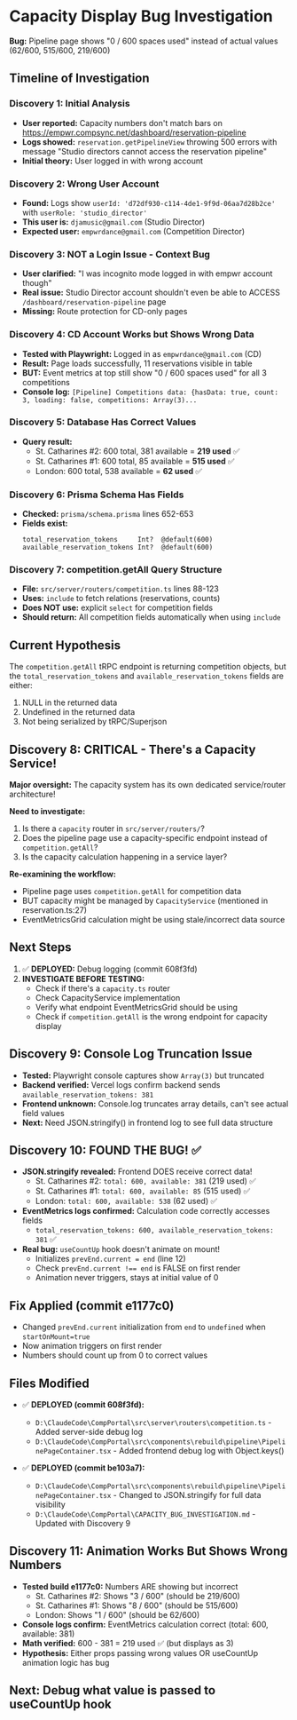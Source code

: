 # Capacity Display Bug Investigation

**Bug:** Pipeline page shows "0 / 600 spaces used" instead of actual values (62/600, 515/600, 219/600)

## Timeline of Investigation

### Discovery 1: Initial Analysis
- **User reported:** Capacity numbers don't match bars on https://empwr.compsync.net/dashboard/reservation-pipeline
- **Logs showed:** `reservation.getPipelineView` throwing 500 errors with message "Studio directors cannot access the reservation pipeline"
- **Initial theory:** User logged in with wrong account

### Discovery 2: Wrong User Account
- **Found:** Logs show `userId: 'd72df930-c114-4de1-9f9d-06aa7d28b2ce'` with `userRole: 'studio_director'`
- **This user is:** `djamusic@gmail.com` (Studio Director)
- **Expected user:** `empwrdance@gmail.com` (Competition Director)

### Discovery 3: NOT a Login Issue - Context Bug
- **User clarified:** "I was incognito mode logged in with empwr account though"
- **Real issue:** Studio Director account shouldn't even be able to ACCESS `/dashboard/reservation-pipeline` page
- **Missing:** Route protection for CD-only pages

### Discovery 4: CD Account Works but Shows Wrong Data
- **Tested with Playwright:** Logged in as `empwrdance@gmail.com` (CD)
- **Result:** Page loads successfully, 11 reservations visible in table
- **BUT:** Event metrics at top still show "0 / 600 spaces used" for all 3 competitions
- **Console log:** `[Pipeline] Competitions data: {hasData: true, count: 3, loading: false, competitions: Array(3)...`

### Discovery 5: Database Has Correct Values
- **Query result:**
  - St. Catharines #2: 600 total, 381 available = **219 used** ✅
  - St. Catharines #1: 600 total, 85 available = **515 used** ✅
  - London: 600 total, 538 available = **62 used** ✅

### Discovery 6: Prisma Schema Has Fields
- **Checked:** `prisma/schema.prisma` lines 652-653
- **Fields exist:**
  ```prisma
  total_reservation_tokens     Int?  @default(600)
  available_reservation_tokens Int?  @default(600)
  ```

### Discovery 7: competition.getAll Query Structure
- **File:** `src/server/routers/competition.ts` lines 88-123
- **Uses:** `include` to fetch relations (reservations, counts)
- **Does NOT use:** explicit `select` for competition fields
- **Should return:** All competition fields automatically when using `include`

## Current Hypothesis

The `competition.getAll` tRPC endpoint is returning competition objects, but the `total_reservation_tokens` and `available_reservation_tokens` fields are either:
1. NULL in the returned data
2. Undefined in the returned data
3. Not being serialized by tRPC/Superjson

## Discovery 8: CRITICAL - There's a Capacity Service!

**Major oversight:** The capacity system has its own dedicated service/router architecture!

**Need to investigate:**
1. Is there a `capacity` router in `src/server/routers/`?
2. Does the pipeline page use a capacity-specific endpoint instead of `competition.getAll`?
3. Is the capacity calculation happening in a service layer?

**Re-examining the workflow:**
- Pipeline page uses `competition.getAll` for competition data
- BUT capacity might be managed by `CapacityService` (mentioned in reservation.ts:27)
- EventMetricsGrid calculation might be using stale/incorrect data source

## Next Steps

1. ✅ **DEPLOYED:** Debug logging (commit 608f3fd)
2. **INVESTIGATE BEFORE TESTING:**
   - Check if there's a `capacity.ts` router
   - Check CapacityService implementation
   - Verify what endpoint EventMetricsGrid should be using
   - Check if `competition.getAll` is the wrong endpoint for capacity display

## Discovery 9: Console Log Truncation Issue
- **Tested:** Playwright console captures show `Array(3)` but truncated
- **Backend verified:** Vercel logs confirm backend sends `available_reservation_tokens: 381`
- **Frontend unknown:** Console.log truncates array details, can't see actual field values
- **Next:** Need JSON.stringify() in frontend log to see full data structure

## Discovery 10: FOUND THE BUG! ✅
- **JSON.stringify revealed:** Frontend DOES receive correct data!
  - St. Catharines #2: `total: 600, available: 381` (219 used) ✅
  - St. Catharines #1: `total: 600, available: 85` (515 used) ✅
  - London: `total: 600, available: 538` (62 used) ✅
- **EventMetrics logs confirmed:** Calculation code correctly accesses fields
  - `total_reservation_tokens: 600, available_reservation_tokens: 381` ✅
- **Real bug:** `useCountUp` hook doesn't animate on mount!
  - Initializes `prevEnd.current = end` (line 12)
  - Check `prevEnd.current !== end` is FALSE on first render
  - Animation never triggers, stays at initial value of 0

## Fix Applied (commit e1177c0)
- Changed `prevEnd.current` initialization from `end` to `undefined` when `startOnMount=true`
- Now animation triggers on first render
- Numbers should count up from 0 to correct values

## Files Modified
- ✅ **DEPLOYED (commit 608f3fd):**
  - `D:\ClaudeCode\CompPortal\src\server\routers\competition.ts` - Added server-side debug log
  - `D:\ClaudeCode\CompPortal\src\components\rebuild\pipeline\PipelinePageContainer.tsx` - Added frontend debug log with Object.keys()

- ✅ **DEPLOYED (commit be103a7):**
  - `D:\ClaudeCode\CompPortal\src\components\rebuild\pipeline\PipelinePageContainer.tsx` - Changed to JSON.stringify for full data visibility
  - `D:\ClaudeCode\CompPortal\CAPACITY_BUG_INVESTIGATION.md` - Updated with Discovery 9

## Discovery 11: Animation Works But Shows Wrong Numbers
- **Tested build e1177c0:** Numbers ARE showing but incorrect
  - St. Catharines #2: Shows "3 / 600" (should be 219/600)
  - St. Catharines #1: Shows "8 / 600" (should be 515/600)
  - London: Shows "1 / 600" (should be 62/600)
- **Console logs confirm:** EventMetrics calculation correct (total: 600, available: 381)
- **Math verified:** 600 - 381 = 219 used ✅ (but displays as 3)
- **Hypothesis:** Either props passing wrong values OR useCountUp animation logic has bug

## Next: Debug what value is passed to useCountUp hook
